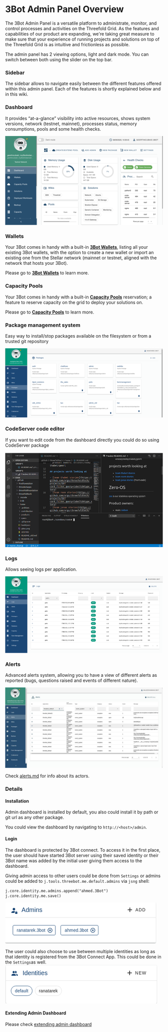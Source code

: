 # 3Bot Admin Panel Overview

The 3Bot Admin Panel is a versatile platform to administrate, monitor, and control processes and activities on the Threefold Grid. As the features and capabilities of our product are expanding, we're taking great measure to make sure that your experience of running projects and solutions on top of the Threefold Grid is as intuitive and frictionless as possible.

The admin panel has 2 viewing options, light and dark mode. You can switch between both using the slider on the top bar. 

### Sidebar

The sidebar allows to navigate easily between the different features offered within this admin panel. Each of the features is shortly explained below and in this wiki. 

### Dashboard

 It provides “at-a-glance” visibility into active resources, shows system versions, network (testnet, mainnet), processes status, memory consumptions, pools and some health checks. 

![./img/threebot_admin_dashboard.png](./img/threebot_admin_dashboard.png)

### Wallets
Your 3Bot comes in handy with a built-in [__3Bot Wallets__](3bot_wallet.md), listing all your existing 3Bot wallets, with the option to create a new wallet or import an existing one from the Stellar network (mainnet or testnet, aligned with the network that hosts your 3Bot). 

Please go to [__3Bot Wallets__](3bot_wallet.md) to learn more.

### Capacity Pools
Your 3Bot comes in handy with a built-in [__Capacity Pools__](3bot_capacity_pools.md) reservation; a feature to reserve capacity on the grid to deploy your solutions on.

Please go to [__Capacity Pools__](3bot_capacity_pools.md) to learn more.

### Package management system
Easy way to install/stop packages available on the filesystem or from a trusted git repository

![packagemanager](./img/packagemanager.png)


### CodeServer code editor

If you want to edit code from the dashboard directly you could do so using CodeServer package

![codeserver](./img/codeserverterminal.png)

### Logs
Allows seeing logs per application.

![logs](./img/logs.png)


### Alerts
Advanced alerts system, allowing you to have a view of different alerts as reported (bugs, questions raised and events of different nature). 

![alerts](./img/alerts.jpg)

Check [alerts.md](admin_alerts.md) for info about its actors.

### Details

#### Installation

Admin dashboard is installed by default, you also could install it by path or git url as any other package.

You could view the dashboard by navigating to `http://<host>/admin`.

#### Login

The dashboard is protected by 3Bot connect. To access it in the first place, the user should have started 3Bot server using their saved identity or their 3Bot name was added by the initial user giving them access to the dashboard.

Giving admin access to other users could be done from `Settings` or admins could be added to `j.tools.threebot.me.default.admins` via `jsng` shell:

```python3
j.core.identity.me.admins.append("ahmed.3Bot")
j.core.identity.me.save()
```
![admin_list](./img/admin_list.png)


The user could also choose to use between multiple identities as long as that identity is registered from the 3Bot Connect App. This could be done in the `Settings`as well.
![identity_list](./img/identity_list.png)


#### Extending Admin Dashboard

Please check [extending admin dashboard](admin_extending.md)



